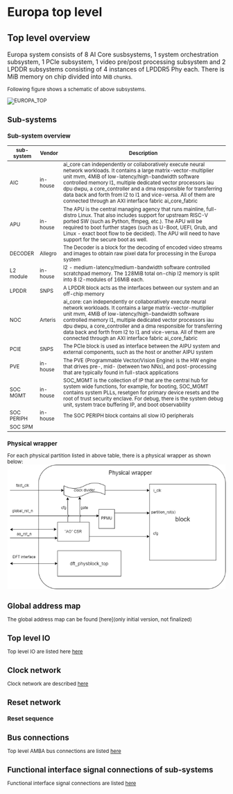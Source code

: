 # Europa top level

## Top level overview

Europa system consists of 8 AI Core susbsystems, 1 system orchestration
subsystem, 1 PCIe subsystem, 1 video pre/post processing subsystem and 2 LPDDR
subsystems consisting of 4 instances of LPDDR5 Phy each. There is <some> MiB
memory on chip divided into <small> MiB chunks.

Following figure shows a schematic of above subsystems.

![EUROPA_TOP](../../../../../docs/europa_architecture/img//europa_top_arch.drawio.png)


## Sub-systems

### Sub-system overview

| sub-system | Vendor | Description |
|------------|--------|-------------|
| AIC | in-house | ai_core can independently or collaboratively execute neural network workloads. It contains a large matrix-vector-multiplier unit mvm, 4MiB of low-latency/high-bandwidth software controlled memory l1, multiple dedicated vector processors iau dpu dwpu, a core_controller and a dma responsible for transferring data back and forth from l2 to l1 and vice-versa. All of them are connected through an AXI interface fabric ai_core_fabric |
| APU | in-house | The APU is the central managing agency that runs mainline, full-distro Linux. That also includes support for upstream RISC-V ported SW (such as Python, ffmpeg, etc.).  The APU will be required to boot further stages (such as U-Boot, UEFI, Grub, and Linux - exact boot flow to be decided). The APU will need to have support for the secure boot as well. |
| DECODER | Allegro | The Decoder is a block for the decoding of encoded video streams and images to obtain raw pixel data for processing in the Europa system |
| L2 module | in-house | l2 - medium-latency/medium-bandwidth software controlled scratchpad memory. The 128MiB total on-chip l2 memory is split into 8 l2-modules of 16MiB each. |
| LPDDR | SNPS | A LPDDR block acts as the interfaces between our system and an off-chip memory |
| NOC | Arteris | ai_core: can independently or collaboratively execute neural network workloads. It contains a large matrix-vector-multiplier unit mvm, 4MiB of low-latency/high-bandwidth software controlled memory l1, multiple dedicated vector processors iau dpu dwpu, a core_controller and a dma responsible for transferring data back and forth from l2 to l1 and vice-versa. All of them are connected through an AXI interface fabric ai_core_fabric |
| PCIE | SNPS | The PCIe block is used as interface between the AIPU system and external components, such as the host or another AIPU system |
| PVE | in-house | The PVE (Programmable Vector/Vision Engine) is the HW engine that drives pre-, mid- (between two NNs), and post-processing that are typically found in full-stack applications |
| SOC MGMT | in-house | SOC_MGMT is the collection of IP that are the central hub for system wide functions, for example, for booting, SOC_MGMT contains system PLLs, resetgen for primary device resets and the root of trust security enclave. For debug, there is the system debug unit, system trace buffering IP, and boot observability |
| SOC PERIPH | in-house | The SOC PERIPH block contains all slow IO peripherals |
| SOC SPM |||

### Physical wrapper
For each physical partition listed in above table, there is a physical wrapper as shown below:
![PHY_WRAPPER](img/wrapper_p.drawio.png)

## Global address map
The global address map can be found [here](only initial version, not finalized)

## Top level IO
Top level IO are listed here [here](top_io.md)

## Clock network
Clock network are described [here](top_clock.md)

## Reset network


### Reset sequence


## Bus connections

Top level AMBA bus connections are listed [here](bus_connections.md)

## Functional interface signal connections of sub-systems

Functional interface signal connections are listed [here](sideband_connections.md)


